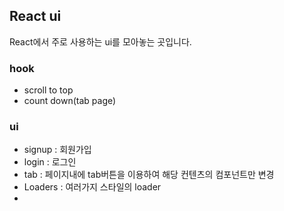 ## React ui

React에서 주로 사용하는 ui를 모아놓는 곳입니다.

### hook

- scroll to top
- count down(tab page)

### ui

- signup : 회원가입
- login : 로그인
- tab : 페이지내에 tab버튼을 이용하여 해당 컨텐츠의 컴포넌트만 변경
- Loaders : 여러가지 스타일의 loader
-
